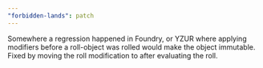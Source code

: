 ```yaml
---
"forbidden-lands": patch
---
```


Somewhere a regression happened in Foundry, or YZUR where applying modifiers before a roll-object was rolled would make the object immutable. Fixed by moving the roll modification to after evaluating the roll.
